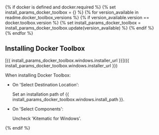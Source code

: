 {% if docker is defined and docker.required %}
{% set install_params_docker_toolbox = {} %}
{% for version_available in readme.docker_toolbox_versions %}
{% if version_available.version == docker.toolbox.version %}
{% set install_params_docker_toolbox = install_params_docker_toolbox.update(version_available) %}
{% endif %}
{% endfor %}
## Installing Docker Toolbox

[{{ install_params_docker_toolbox.windows.installer_url }}]({{ install_params_docker_toolbox.windows.installer_url }})

When installing Docker Toolbox:

- On 'Select Destination Location':

  Set an installation path of {{ install_params_docker_toolbox.windows.install_path }}.

- On 'Select Components':

  Uncheck 'Kitematic for Windows'.

{% endif %}
